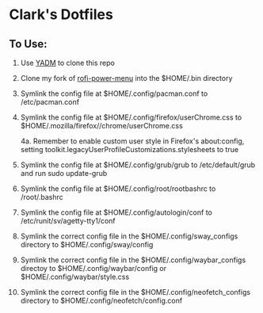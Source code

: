 # Clark's Dotfiles

## To Use:
1. Use [YADM](https://yadm.io) to clone this repo

2. Clone my fork of [rofi-power-menu](https://www.github.com/ClarkHensley/rofi-power-menu) into the $HOME/.bin directory

3. Symlink the config file at $HOME/.config/pacman.conf to /etc/pacman.conf

4. Symlink the config file at $HOME/.config/firefox/userChrome.css to $HOME/.mozilla/firefox/<profile>/chrome/userChrome.css

    4a. Remember to enable custom user style in Firefox's about:config, setting toolkit.legacyUserProfileCustomizations.stylesheets to true

5. Symlink the config file at $HOME/.config/grub/grub to /etc/default/grub and run sudo update-grub

6. Symlink the config file at $HOME/.config/root/rootbashrc to /root/.bashrc

7. Symlink the config file at $HOME/.config/autologin/conf to /etc/runit/sv/agetty-tty1/conf

8. Symlink the correct config file in the $HOME/.config/sway_configs directory to $HOME/.config/sway/config

9. Symlink the correct config file in the $HOME/.config/waybar_configs directoy to $HOME/.config/waybar/config or $HOME/.config/waybar/style.css

10. Symlink the correct config file in the $HOME/.config/neofetch_configs directory to $HOME/.config/neofetch/config.conf

